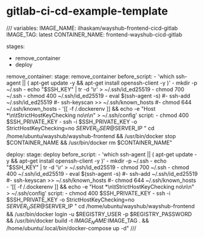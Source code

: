 # gitlab-ci-cd-example-template

///
variables:
  IMAGE_NAME: ilhaskam/wayshub-frontend-cicd-gitlab
  IMAGE_TAG: latest
  CONTAINER_NAME: frontend-wayshub-cicd-gitlab

stages:
  - remove_container
  - deploy

remove_container:
  stage: remove_container
  before_script:
    - 'which ssh-agent || ( apt-get update -y && apt-get install openssh-client -y )'
    - mkdir -p ~/.ssh
    - echo "$SSH_KEY" | tr -d '\r' > ~/.ssh/id_ed25519
    - chmod 700 ~/.ssh
    - chmod 400 ~/.ssh/id_ed25519
    - eval $(ssh-agent -s)
    #- ssh-add ~/.ssh/id_ed25519
    #- ssh-keyscan >> ~/.ssh/known_hosts
    #- chmod 644 ~/.ssh/known_hosts
    - '[[ -f /.dockerenv ]] && echo -e "Host *\n\tStrictHostKeyChecking no\n\n" > ~/.ssh/config'
  script:
    - chmod 400 $SSH_PRIVATE_KEY
    - ssh -i $SSH_PRIVATE_KEY -o StrictHostKeyChecking=no $SERVER_USER@$SERVER_IP "
      cd /home/ubuntu/wayshub/wayshub-frontend &&
      /usr/bin/docker stop $CONTAINER_NAME &&
      /usr/bin/docker rm $CONTAINER_NAME"


deploy:
  stage: deploy
  before_script:
    - 'which ssh-agent || ( apt-get update -y && apt-get install openssh-client -y )'
    - mkdir -p ~/.ssh
    - echo "$SSH_KEY" | tr -d '\r' > ~/.ssh/id_ed25519
    - chmod 700 ~/.ssh
    - chmod 400 ~/.ssh/id_ed25519
    - eval $(ssh-agent -s)
    #- ssh-add ~/.ssh/id_ed25519
    #- ssh-keyscan >> ~/.ssh/known_hosts
    #- chmod 644 ~/.ssh/known_hosts
    - '[[ -f /.dockerenv ]] && echo -e "Host *\n\tStrictHostKeyChecking no\n\n" > ~/.ssh/config'
  script:
    - chmod 400 $SSH_PRIVATE_KEY
    - ssh -i $SSH_PRIVATE_KEY -o StrictHostKeyChecking=no $SERVER_USER@$SERVER_IP "
      cd /home/ubuntu/wayshub/wayshub-frontend &&
      /usr/bin/docker login -u $REGISTRY_USER -p $REGISTRY_PASSWORD &&
      /usr/bin/docker build -t $IMAGE_NAME:$IMAGE_TAG . &&
      /home/ubuntu/.local/bin/docker-compose up -d"
///
